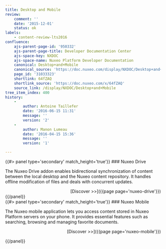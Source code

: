 ```yaml
---
title: Desktop and Mobile
review:
    comment: ''
    date: '2015-12-01'
    status: ok
labels:
    - content-review-lts2016
confluence:
    ajs-parent-page-id: '950332'
    ajs-parent-page-title: Developer Documentation Center
    ajs-space-key: NXDOC
    ajs-space-name: Nuxeo Platform Developer Documentation
    canonical: Desktop+and+Mobile
    canonical_source: 'https://doc.nuxeo.com/display/NXDOC/Desktop+and+Mobile'
    page_id: '31033323'
    shortlink: 64fZAQ
    shortlink_source: 'https://doc.nuxeo.com/x/64fZAQ'
    source_link: /display/NXDOC/Desktop+and+Mobile
tree_item_index: 400
history:
    -
        author: Antoine Taillefer
        date: '2016-06-15 11:31'
        message: ''
        version: '2'
    -
        author: Manon Lumeau
        date: '2016-04-15 15:36'
        message: ''
        version: '1'

---
```

<div class="row" data-equalizer data-equalize-on="medium"><div class="column medium-6">{{#> panel type='secondary' match_height='true'}}
### Nuxeo Drive

</br>


The Nuxeo Drive addon enables bidirectional synchronization of content between the local desktop and the Nuxeo content repository. It handles offline modification of files and deals with concurrent updates.

<div align="right">[Discover >>]({{page page='nuxeo-drive'}})</div>
{{/panel}}</div><div class="column medium-6">{{#> panel type='secondary' match_height='true'}}
### Nuxeo Mobile

</br>


The Nuxeo mobile application lets you access content stored in Nuxeo Platform servers on your phone. It provides essential features such as searching, browsing and managing favorite documents.

<div align="right">[Discover >>]({{page page='nuxeo-mobile'}})</div>

{{/panel}}</div></div>
